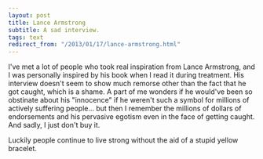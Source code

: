 ```yaml
---
layout: post
title: Lance Armstrong
subtitle: A sad interview.
tags: text
redirect_from: "/2013/01/17/lance-armstrong.html"
---
```


I've met a lot of people who took real inspiration from Lance Armstrong, and I was personally inspired by his book when I read it during treatment. His interview doesn't seem to show much remorse other than the fact that he got caught, which is a shame. A part of me wonders if he would've been so obstinate about his "innocence" if he weren't such a symbol for millions of actively suffering people... but then I remember the millions of dollars of endorsements and his pervasive egotism even in the face of getting caught. And sadly, I just don't buy it.

Luckily people continue to live strong without the aid of a stupid yellow bracelet.
